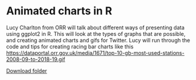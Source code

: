 # Animated charts in R 

Lucy Charlton from ORR will talk about different ways of presenting data using ggplot2 in R. This will look at the types of graphs that are possible, and creating animated charts and gifs for Twitter.
Lucy will run through the code and tips for creating racing bar charts like this  https://dataportal.orr.gov.uk/media/1671/top-10-gb-most-used-stations-2008-09-to-2018-19.gif 

[Download folder](https://minhaskamal.github.io/DownGit/#/home?url=https://github.com/departmentfortransport/coffee-and-coding/tree/master/All_materials/20200205_animated_charts_in_R)

